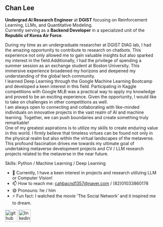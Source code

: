 ## Chan Lee
**Undergrad AI Research Engineer** at **DGIST** focusing on Reinforcement Learning, LLMs, and Quantitative Modeling. <br>
Currently serving as a **Backend Developer** in a specialized unit of the **Republic of Korea Air Force**. <br>

During my time as an undergraduate researcher at DGIST DIAG lab, I had the amazing opportunity to contribute to research on chatbots. This experience not only allowed me to gain valuable insights but also sparked my interest in the field.Additionally, I had the privilege of spending a summer session as an exchange student at Boston University. This immersive experience broadened my horizons and deepened my understanding of the global tech community. <br>
I learned Deep Learning through the Google Machine Learning Bootcamp and developed a keen interest in this field. Participating in Kaggle competitions with Google MLB was a practical way to apply my knowledge and proved to be an exciting experience. Given the opportunity, I would like to take on challenges in other competitions as well. <br>
I am always open to connecting and collaborating with like-minded individuals on innovative projects in the vast realm of AI and machine learning. Together, we can push boundaries and create something truly remarkable! <br>
One of my greatest aspirations is to utilize my skills to create enduring value in this world. I firmly believe that timeless virtues can be found not only in the physical realm but also within the virtual landscapes of the metaverse. This profound fascination drives me towards my ultimate goal of undertaking metaverse development projects and CV / LLM research projects related to the metaverse in the near future.

Skills: Python / Machine Learning / Deep Learning

- 🌱 Currently, I have a keen interest in projects and research utilizing LLM or Computer Vision!
- 📫 How to reach me: cahbacnd1357@naver.com / (82)01033860178 
- 😄 Pronouns: he / him 
- ⚡ Fun fact: I watched the movie 'The Social Network' and it inspired me to dream. 


[<img src='https://cdn.jsdelivr.net/npm/simple-icons@3.0.1/icons/github.svg' alt='github' height='40'>](https://github.com/chanleee)  [<img src='https://cdn.jsdelivr.net/npm/simple-icons@3.0.1/icons/linkedin.svg' alt='linkedin' height='40'>](https://www.linkedin.com/in/chanleee/) 




<!--
**chanleee/chanleee** is a ✨ _special_ ✨ repository because its `README.md` (this file) appears on your GitHub profile.

Here are some ideas to get you started:

- 🔭 I’m currently working on ...
- 🌱 I’m currently learning ...
- 👯 I’m looking to collaborate on ...
- 🤔 I’m looking for help with ...
- 💬 Ask me about ...
- 📫 How to reach me: ...
- 😄 Pronouns: ...
- ⚡ Fun fact: ...
-->
